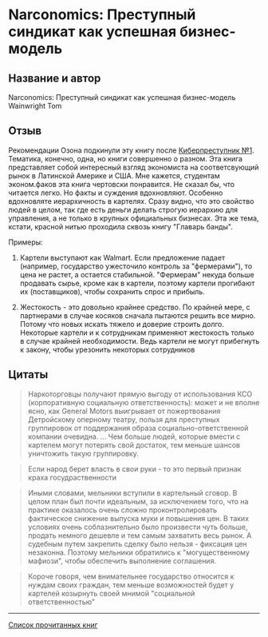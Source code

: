 # Narconomics: Преступный синдикат как успешная бизнес-модель
## Название и автор
Narconomics: Преступный синдикат как успешная бизнес-модель
Wainwright Tom

## Отзыв
Рекомендации Озона подкинули эту книгу после [Киберпреступник №1](kiberprestupnik.md). 
Тематика, конечно, одна, но книги совершенно о разном. 
Эта книга представляет собой интересный взгляд экономиста на соответсвующий рынок в Латинской Америке и США. 
Мне кажется, студентам эконом.факов эта книга чертовски понравится.
Не сказал бы, что читается легко. Но факты и суждения вдохновляют.
Особенно вдохновляте иерархичность в картелях. 
Сразу видно, что это свойство людей в целом, так где есть деньги делать строгую иерархию для управления, а не только в крупных официальных бизнесах.
Эта же тема, кстати, красной нитью проходила сквозь книгу "Главарь банды".

Примеры:
1. Картели выступают как Walmart. Если предложение падает (например, государство ужесточило контроль за "фермерами"), то цена не растет, а остается стабильной.
"Фермерам" некуда больше продавать сырье, кроме как в картели, поэтому картели прогибают их (поставщиков), чтобы сохранить спрос и прибыль.

2. Жестокость - это довольно крайнее средство. По крайней мере, с партнерами в случае косяков сначала пытаются решить все мирно.
Потому что новых искать тяжело и доверие строить долго. 
Некоторые картели и к сотрудникам применяют жестокость только в случае крайней необходимости.
Ведь картели не могут прибегнуть к закону, чтобы урезонить некоторых сотрудников

## Цитаты

>Наркоторговцы получают прямую выгоду от использования КСО (корпоративную социальную ответственность): может и не вполне ясно, как General Motors выигрывает от пожертвования Детройскому оперному театру, пользя для преступных группировок от поддержания образа социально-ответственной компании очевидна. ...
>Чем больше людей, которые вмести с картелем могут потерять свой достаток, тем меньше шансов уничтожить такую группировку.

>Если народ берет власть в свои руки - то это первый признак краха госудраственности

>Иными словами, мельники вступили в картельный сговор. В целом план был почти идеальным, за исключением того, что на практике оказалось очень сложно проконтролировать фактическое снижение выпуска муки и повышения цен. В таких условиях очень соблазнительно было произвести чуть больше, продать немного дешевле и тем самым захватить весь рынок. А судебным путем закрепить сделку было нельзя - фиксация цен незаконна. Поэтому мельники обратились к "могущественному мафиози", чтобы обеспечить выполнение соглашения.

>Короче говоря, чем внимательнее государство относится к нуждам своих граждан, тем меньше возможностей будет у картелей козырнуть своей мнимой "социальной ответственностью"

---
[Список прочитанных книг](../books)
